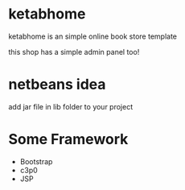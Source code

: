 # ketabhome
ketabhome is an simple online book store template

this shop has a simple admin panel too!

# netbeans idea
add jar file in lib folder to your project


# Some Framework
* Bootstrap
* c3p0
* JSP

